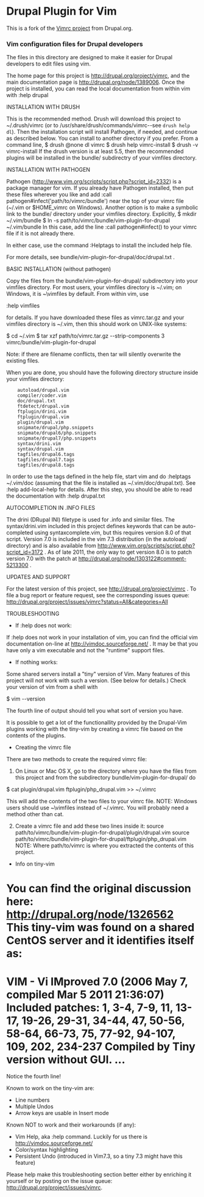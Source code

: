 Drupal Plugin for Vim
=====================

This is a fork of the [Vimrc project](http://drupal.org/project/vimrc) from
Drupal.org.

### Vim configuration files for Drupal developers

The files in this directory are designed to make it easier for Drupal developers
to edit files using vim.

The home page for this project is http://drupal.org/project/vimrc, and the main
documentation page is http://drupal.org/node/1389006. Once the project is
installed, you can read the local documentation from within vim with
        :help drupal

INSTALLATION WITH DRUSH

This is the recommended method. Drush will download this project to
~/.drush/vimrc (or to /usr/share/drush/commands/vimrc--see `drush help dl`).
Then the installation script will install Pathogen, if needed, and continue as
described below. You can install to another directory if you prefer. From a
command line,
        $ drush @none dl vimrc
        $ drush help vimrc-install
        $ drush -v vimrc-install <options>
If the drush version is at least 5.5, then the recommended plugins will be
installed in the bundle/ subdirectry of your vimfiles directory.

INSTALLATION WITH PATHOGEN

Pathogen (http://www.vim.org/scripts/script.php?script_id=2332) is a package
manager for vim. If you already have Pathogen installed, then put these files
wherever you like and add
        :call pathogen#infect('path/to/vimrc/bundle')
near the top of your vimrc file (~/.vim or $HOME\_vimrc on Windows). Another
option is to make a symbolic link to the bundle/ directory under your vimfiles
directory. Explicitly,
        $ mkdir ~/.vim/bundle
        $ ln -s path/to/vimrc/bundle/vim-plugin-for-drupal ~/.vim/bundle
In this case, add the line
        :call pathogen#infect()
to your vimrc file if it is not already there.

In either case, use the command
        :Helptags
to install the included help file.

For more details, see bundle/vim-plugin-for-drupal/doc/drupal.txt .

BASIC INSTALLATION (without pathogen)

Copy the files from the bundle/vim-plugin-for-drupal/ subdirectory into your
vimfiles directory.  For most users, your vimfiles directory is ~/.vim; on
Windows, it is ~\vimfiles by default.  From within vim, use

:help vimfiles

for details.  If you have downloaded these files as vimrc.tar.gz and your
vimfiles directory is ~/.vim, then this should work on UNIX-like systems:

$ cd ~/.vim
$ tar xzf path/to/vimrc.tar.gz --strip-components 3 \
  vimrc/bundle/vim-plugin-for-drupal

Note:  if there are filename conflicts, then tar will silently overwrite the
existing files.

When you are done, you should have the following directory structure inside your
vimfiles directory:

        autoload/drupal.vim
        compiler/coder.vim
        doc/drupal.txt
        ftdetect/drupal.vim
        ftplugin/drini.vim
        ftplugin/drupal.vim
        plugin/drupal.vim
        snipmate/drupal/php.snippets
        snipmate/drupal6/php.snippets
        snipmate/drupal7/php.snippets
        syntax/drini.vim
        syntax/drupal.vim
        tagfiles/drupal6.tags
        tagfiles/drupal7.tags
        tagfiles/drupal8.tags

In order to use the tags defined in the help file, start vim and do
        :helptags ~/.vim/doc
(assuming that the file is installed as ~/.vim/doc/drupal.txt).  See
        :help add-local-help
for details.  After this step, you should be able to read the documentation with
        :help drupal.txt

AUTOCOMPLETION IN .INFO FILES

The drini (DRupal INI) filetype is used for .info and similar files.  The
syntax/drini.vim included in this project defines keywords that can be
auto-completed using syntaxcomplete.vim, but this requires version 8.0 of that
script.  Version 7.0 is included in the vim 7.3 distribution (in the autoload/
directory) and is also available from
http://www.vim.org/scripts/script.php?script_id=3172 .  As of late 2011, the
only way to get version 8.0 is to patch version 7.0 with the patch at
http://drupal.org/node/1303122#comment-5213300 .

UPDATES AND SUPPORT

For the latest version of this project, see http://drupal.org/project/vimrc .
To file a bug report or feature request, see the corresponding issues queue:
http://drupal.org/project/issues/vimrc?status=All&categories=All

TROUBLESHOOTING

* If :help does not work:

If :help does not work in your installation of vim, you can find the official
vim documentation on-line at http://vimdoc.sourceforge.net/ .  It may be that
you have only a vim executable and not the "runtime" support files.

* If nothing works:

Some shared servers install a "tiny" version of Vim.  Many features of this
project will not work with such a version.  (See below for details.)  Check your
version of vim from a shell with

$ vim --version

The fourth line of output should tell you what sort of version you have.

It is possible to get a lot of the functionallity provided by the Drupal-Vim
plugins working with the tiny-vim by creating a vimrc file based on the contents
of the plugins.

* Creating the vimrc file

There are two methods to create the required vimrc file:

1) On Linux or Mac OS X, go to the directory where you have the files from this
project and from the subdirectory bundle/vim-plugin-for-drupal/ do

$ cat plugin/drupal.vim ftplugin/php_drupal.vim >> ~/.vimrc

This will add the contents of the two files to your vimrc file.
NOTE: Windows users should use ~\vimfiles instead of ~/.vimrc.  You will
probably need a method other than cat.

2) Create a vimrc file and add these two lines inside it:
        source path/to/vimrc/bundle/vim-plugin-for-drupal/plugin/drupal.vim
        source path/to/vimrc/bundle/vim-plugin-for-drupal/ftplugin/php_drupal.vim
NOTE: Where path/to/vimrc is where you extracted the contents of this project.

* Info on tiny-vim

You can find the original discussion here: http://drupal.org/node/1326562
This tiny-vim was found on a shared CentOS server and it identifies itself as:
========================================================================
VIM - Vi IMproved 7.0 (2006 May 7, compiled Mar 5 2011 21:36:07)
 Included patches: 1, 3-4, 7-9, 11, 13-17, 19-26, 29-31, 34-44, 47, 50-56,
58-64, 66-73, 75, 77-92, 94-107, 109, 202, 234-237
 Compiled by
 Tiny version without GUI.
...
========================================================================
Notice the fourth line!

Known to work on the tiny-vim are:
* Line numbers
* Multiple Undos
* Arrow keys are usable in Insert mode

Known NOT to work and their workarounds (if any):
* Vim Help, aka :help command. Luckily for us there is
http://vimdoc.sourceforge.net/
* Color/syntax highlighting
* Persistent Undo (introduced in Vim7.3, so a tiny 7.3 might have this feature)

Please help make this troubleshooting section better either by enriching it
yourself or by posting on the issue queue:
http://drupal.org/project/issues/vimrc.
